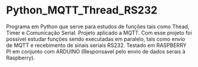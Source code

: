 # Python_MQTT_Thread_RS232
Programa em Python que serve para estudos de funções tais como Thead, Timer e Comunicação Serial. Projeto aplicado a MQTT.
Com esse projeto foi possível estudar funções sendo executadas em paralelo, tais como envio de MQTT e recebimento de sinais seriais RS232.
Testado em RASPBERRY PI em conjunto com ARDUINO (Responsavel pelo envio de dados serais à Raspberry).
